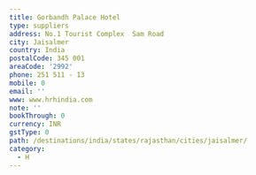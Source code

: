 ```yaml
---
title: Gorbandh Palace Hotel
type: suppliers
address: No.1 Tourist Complex  Sam Road
city: Jaisalmer
country: India
postalCode: 345 001
areaCode: '2992'
phone: 251 511 - 13
mobile: 0
email: ''
www: www.hrhindia.com
note: ''
bookThrough: 0
currency: INR
gstType: 0
path: /destinations/india/states/rajasthan/cities/jaisalmer/
category:
  - H
---
```


